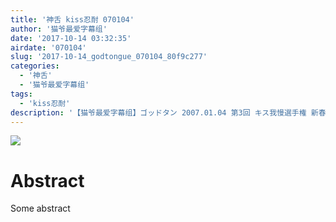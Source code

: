 ```yaml
---
title: '神舌 kiss忍耐 070104'
author: '猫爷最爱字幕组'
date: '2017-10-14 03:32:35'
airdate: '070104'
slug: '2017-10-14_godtongue_070104_80f9c277'
categories: 
  - '神舌'
  - '猫爷最爱字幕组'
tags: 
  - 'kiss忍耐'
description: '【猫爷最爱字幕组】ゴッドタン 2007.01.04 第3回 キス我慢選手権 新春大復活SP_高清'
---
```


![](https://i.imgur.com/Old0Ll9.jpg)
# Abstract
Some abstract
